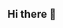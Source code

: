 ## Hi there 👋


<!--
**ishimweAlliane/ishimweAlliane** is a ✨ _special_ ✨ repository because its `README.md` (this file) appears on your GitHub profile.

Here are some ideas to get you started:

- 🔭 I’m currently working on building my skills in African fashion design and exploring ways to integrate technology into creative projects
- 🌱 I’m currently learning about fashion marketing, virtual reality applications in design, and international fashion trends.
- 👯 I’m looking to collaborate on creative fashion projects, sustainable design initiatives, and tech-fashion innovations.
- 🤔 I’m looking for help with expanding my network in global fashion capitals and understanding industry best practices...
- 💬 Ask me about African fashion, styling, clothing production, or creative tech in fashion.
- 📫 How to reach me: email address; ishimwealiane913@gmail.com
- 😄 Pronouns: she/her/miss
- ⚡ Fun fact: I love combining traditional African patterns with modern styles and exploring new ways to make fashion tech-savvy.
# 🌟 Array Project

 📝 Description of my first project on python called sitting plan
A Python project demonstrating **arrays** to store and manipulate numeric data, including **adding, removing, sorting**, and **displaying elements**. Perfect for beginners! 🚀

 ⚡ Features
 ➕ Add elements  
 ❌ Remove elements  
 🔢 Sort elements  
 👀 Display arrays  
 🎯 Easy to understand
 🛠 How to Run

# Clone the repo
git clone <>

# Navigate to project folder
cd <sitting_plann>

# Run the Python file
python sitting_plan.py
